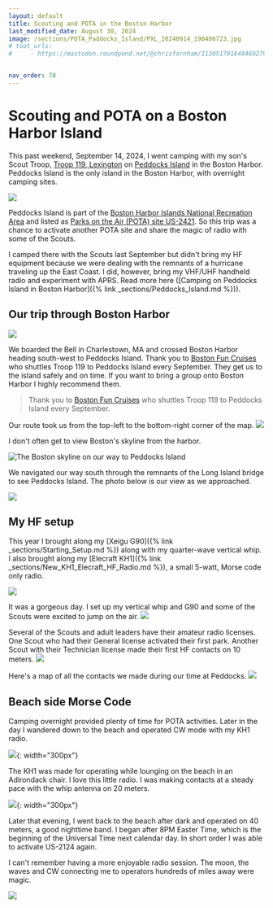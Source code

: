 ```yaml
---
layout: default
title: Scouting and POTA in the Boston Harbor
last_modified_date: August 30, 2024
image: /sections/POTA_Paddocks_Island/PXL_20240914_190406723.jpg
# toot_urls:
#     - https://mastodon.roundpond.net/@chrisfarnham/113051701649469279


nav_order: 70
---
```


# Scouting and POTA on a Boston Harbor Island

This past weekend, September 14, 2024, I went camping with my son's Scout Troop, [Troop 119, Lexington](https://www.troop119.com/) on 
[Peddocks Island](https://www.bostonharborislands.org/peddocks-island/) in the Boston Harbor. Peddocks Island is the only island in the Boston
Harbor, with overnight camping sites.

![](PXL_20240914_190406723.jpg)

Peddocks Island is part of the [Boston Harbor Islands National Recreation Area](https://www.nps.gov/boha/index.htm) 
and listed as [Parks on the Air (POTA) site US-2421](https://pota.app/#/park/US-2421). So this trip was a chance to activate another POTA
site and share the magic of radio with some of the Scouts.

I camped there with the Scouts last September but didn't bring my HF equipment because we were dealing with the remnants of a hurricane
traveling up the East Coast. I did, however, bring my VHF/UHF handheld radio and experiment with APRS. Read more here ([Camping on Peddocks Island in Boston Harbor]({% link _sections/Peddocks_Island.md %})).

## Our trip through Boston Harbor

![](PXL_20240914_134944196.jpg)

We boarded the Bell in Charlestown, MA and crossed Boston Harbor heading south-west to Peddocks Island. Thank you to [Boston Fun Cruises](https://www.bostonfuncruises.com/home) who shuttles Troop 119 to Peddocks Island every September. They get us to the island safely and on time. If you want to bring a group onto Boston Harbor I highly recommend them.

> Thank you to [Boston Fun Cruises](https://www.bostonfuncruises.com/home) who shuttles Troop 119 to Peddocks Island every September.

Our route took us from the top-left to the bottom-right corner of the map.
![](harbor_map.png)

I don't often get to view Boston's skyline from the harbor.

![The Boston skyline on our way to Peddocks Island](PXL_20240914_140229172.jpg)

We navigated our way south through the remnants of the Long Island bridge to see Peddocks Island. The photo below is our view as we approached.

![](PXL_20240914_145526035.jpg) 

## My HF setup

This year I brought along my [Xeigu G90]({% link _sections/Starting_Setup.md %}) along with my quarter-wave vertical whip. I also brought along my 
[Elecraft KH1]({% link _sections/New_KH1_Elecraft_HF_Radio.md %}), a small 5-watt, Morse code only radio.

![](PXL_20240914_194535499.jpg)

It was a gorgeous day. I set up my vertical whip and G90 and
some of the Scouts were excited to jump on the air.
![](PXL_20240914_194529172.jpg)

Several of the Scouts and adult leaders have their amateur radio licenses. One Scout who had their General license activated 
their first park. Another Scout with their Technician license made their first HF contacts on 10 meters.
![](PXL_20240914_180445976.jpg)

Here's a map of all the contacts we made during our time at Peddocks.
![](contacts_map.png)

## Beach side Morse Code

Camping overnight provided plenty of time for POTA activities. Later in the day I wandered down to the beach and operated CW mode with
my KH1 radio.

![](PXL_20240914_203752933.jpg){: width="300px"}

The KH1 was made for operating while lounging on the beach in an Adirondack chair. I love this little radio. I was making contacts
at a steady pace with the whip antenna on 20 meters.

![](PXL_20240914_205138486.jpg){: width="300px"}

Later that evening, I went back to the beach after dark and operated on 40 meters, a good nighttime band. I began after 8PM
Easter Time, which is the beginning of the Universal Time next calendar day. In short order I was able to activate US-2124
again.

I can't remember having a more enjoyable radio session. The moon, the waves and CW connecting me to operators hundreds of miles away were magic.

![](kh1_pota_by_moonlight.jpg)

